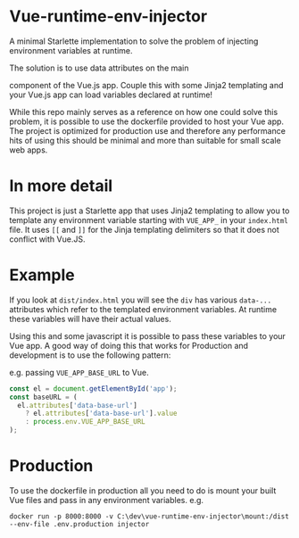 # Vue-runtime-env-injector
A minimal Starlette implementation to solve the problem of injecting environment variables at runtime.

The solution is to use data attributes on the main <div> component of the Vue.js app.
Couple this with some Jinja2 templating and your Vue.js app can load variables declared at runtime!

While this repo mainly serves as a reference on how one could solve this problem, it is possible
to use the dockerfile provided to host your Vue app. The project is optimized for production use
and therefore any performance hits of using this should be minimal and more than suitable for small scale web apps.

# In more detail

This project is just a Starlette app that uses Jinja2 templating to allow you to template any
environment variable starting with `VUE_APP_` in your `index.html` file. It uses `[[` and `]]`
for the Jinja templating delimiters so that it does not conflict with Vue.JS.

# Example
If you look at `dist/index.html` you will see the `div` has various `data-...` attributes which refer
to the templated environment variables. At runtime these variables will have their actual values.

Using this and some javascript it is possible to pass these variables to your Vue app. A good way of doing this
that works for Production and development is to use the following pattern:

e.g. passing `VUE_APP_BASE_URL` to Vue.
```js
const el = document.getElementById('app');
const baseURL = (
  el.attributes['data-base-url']
    ? el.attributes['data-base-url'].value
    : process.env.VUE_APP_BASE_URL
);

```

# Production
To use the dockerfile in production all you need to do is mount your built Vue files and pass in any environment variables. e.g.

`docker run -p 8000:8000 -v C:\dev\vue-runtime-env-injector\mount:/dist --env-file .env.production injector`

